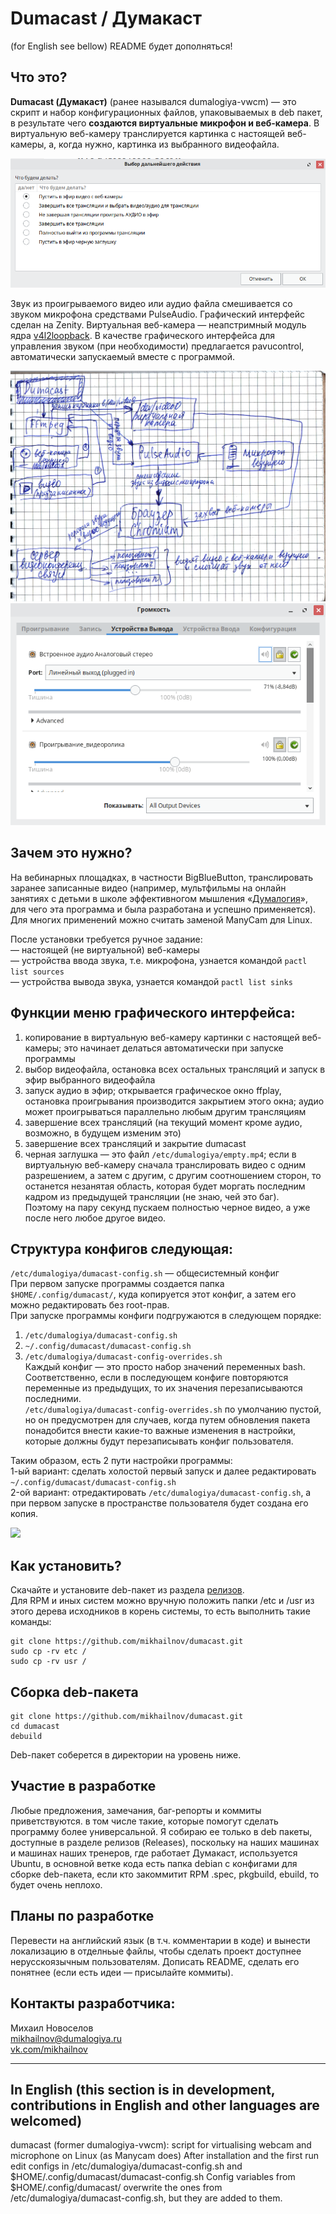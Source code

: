 # Dumacast / Думакаст
(for English see bellow) README будет дополняться!

## Что это?
**Dumacast (Думакаст)** (ранее назывался dumalogiya-vwcm) — это скрипт и набор конфигурационных файлов, упаковываемых в deb пакет, в результате чего **создаются виртуальные микрофон и веб-камера**. В виртуальную веб-камеру транслируется картинка с настоящей веб-камеры, а, когда нужно, картинка из выбранного видеофайла. 

![](img/img2.png) 

Звук из проигрываемого видео или аудио файла смешивается со звуком микрофона средствами PulseAudio. Графический интерфейс сделан на Zenity. Виртуальная веб-камера — неапстримный модуль ядра [v4l2loopback](https://github.com/umlaeute/v4l2loopback/). В качестве графического интерфейса для управления звуком (при необходимости) предлагается pavucontrol, автоматически запускаемый вместе с программой.

![](img/img4.jpg) 
![](img/img3.png)

## Зачем это нужно?
На вебинарных площадках, в частности BigBlueButton, транслировать заранее записанные видео (например, мультфильмы на онлайн занятиях с детьми в школе эффективногом мышления «[Думалогия](http://думалогия.рф/)», для чего эта программа и была разработана и успешно применяется).<br>
Для многих применений можно считать заменой ManyCam для Linux.

После установки требуется ручное задание:<br>
— настоящей (не виртуальной) веб-камеры <br>
— устройства ввода звука, т.е. микрофона, узнается командой ```pactl list sources``` <br>
— устройства вывода звука, узнается командой ```pactl list sinks``` <br>

## Функции меню графического интерфейса:
1) копирование в виртуальную веб-камеру картинки с настоящей веб-камеры; это начинает делаться автоматически при запуске программы<br>
2) выбор видеофайла, остановка всех остальных трансляций и запуск в эфир выбранного видеофайла<br>
3) запуск аудио в эфир; открывается графическое окно ffplay, остановка проигрывания производится закрытием этого окна; аудио может проигрываться параллельно любым другим трансляциям<br>
4) завершение всех трансляций (на текущий момент кроме аудио, возможно, в будущем изменим это)<br>
5) завершение всех трансляций и закрытие dumacast<br>
6) черная заглушка — это файл ```/etc/dumalogiya/empty.mp4```; если в виртуальную веб-камеру сначала транслировать видео с одним разрешением, а затем с другим, с другим соотношением сторон, то останется незанятая область, которая будет моргать последним кадром из предыдущей трансляции (не знаю, чей это баг).<br>
Поэтому на пару секунд пускаем полностью черное видео, а уже после него любое другое видео.

## Структура конфигов следующая:
```/etc/dumalogiya/dumacast-config.sh``` ­— общесистемный конфиг <br>
При первом запуске программы создается папка ```$HOME/.config/dumacast/```, куда копируется этот конфиг, а затем его можно редактировать без root-прав.<br>
При запуске программы конфиги подгружаются в следующем порядке:<br>
1) ```/etc/dumalogiya/dumacast-config.sh```<br>
2) ```~/.config/dumacast/dumacast-config.sh```<br>
3) ```/etc/dumalogiya/dumacast-config-overrides.sh```<br>
Каждый конфиг — это просто набор значений переменных bash. Соответственно, если в последующем конфиге повторяются переменные из предыдущих, то их значения перезаписываются последними.<br>
```/etc/dumalogiya/dumacast-config-overrides.sh``` по умолчанию пустой, но он предусмотрен для случаев, когда путем обновления пакета понадобится внести какие-то важные изменения в настройки, которые должны будут перезаписывать конфиг пользователя.

Таким образом, есть 2 пути настройки программы:<br>
1-ый вариант: сделать холостой первый запуск и далее редактировать ```~/.config/dumacast/dumacast-config.sh``` <br>
2-ой вариант: отредактировать ```/etc/dumalogiya/dumacast-config.sh```, а при первом запуске в пространстве пользователя будет создана его копия.

![](img/img1.png) 

## Как установить?
Скачайте и установите deb-пакет из раздела [релизов](https://github.com/mikhailnov/dumacast/releases).<br>
Для RPM и иных систем можно вручную положить папки /etc и /usr из этого дерева исходников в корень системы, то есть выполнить такие команды:<br>
```
git clone https://github.com/mikhailnov/dumacast.git
sudo cp -rv etc /
sudo cp -rv usr /
```

## Сборка deb-пакета
```
git clone https://github.com/mikhailnov/dumacast.git
cd dumacast
debuild
```
Deb-пакет соберется в директории на уровень ниже.

## Участие в разработке
Любые предложения, замечания, баг-репорты и коммиты приветствуются. в том числе такие, которые помогут сделать программу более универсальной. Я собираю ее только в deb пакеты, доступные в разделе релизов (Releases), поскольку на наших машинах и машинах наших тренеров, где работает Думакаст, используется Ubuntu, в основной ветке кода есть папка debian с конфигами для сборке deb-пакета, если кто закоммитит RPM .spec, pkgbuild, ebuild, то будет очень неплохо.

## Планы по разработке
Перевести на английский язык (в т.ч. комментарии в коде) и вынести локализацию в отделньые файлы, чтобы сделать проект доступнее нерусскоязычным пользователям. 
Дописать README, сделать его понятнее (если есть идеи — присылайте коммиты).

## Контакты разработчика:
Михаил Новоселов<br>
mikhailnov@dumalogiya.ru<br>
[vk.com/mikhailnov](https://vk.com/mikhailnov) <br>

-------------------------------

## In English (this section is in development, contributions in English and other languages are welcomed)
dumacast (former dumalogiya-vwcm): script for virtualising webcam and microphone on Linux (as Manycam does)
After installation and the first run edit configs in /etc/dumalogiya/dumacast-config.sh and $HOME/.config/dumacast/dumacast-config.sh
Config variables from $HOME/.config/dumacast/ overwrite the ones from /etc/dumalogiya/dumacast-config.sh, but they are added to them.
